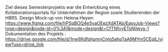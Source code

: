 Ziel dieses Semesterprojekts war die Entwicklung eines Kollaborationsportals für Unternehmen der Region sowie Studierenden der HBRS.
Design Mock-up von Helena Heyen: https://www.figma.com/file/hPSpBOQ4eSyaOEezXdATAb/EasyJob-Views?type=design&node-id=0%3A1&mode=design&t=CfTNfvyETsNjlwys-1
Dokumentation des Projekts : https://drive.google.com/file/d/1nw9XdfqhpmnCnIg5ahpTaA9MYm5CEqlL/view?usp=drive_link
